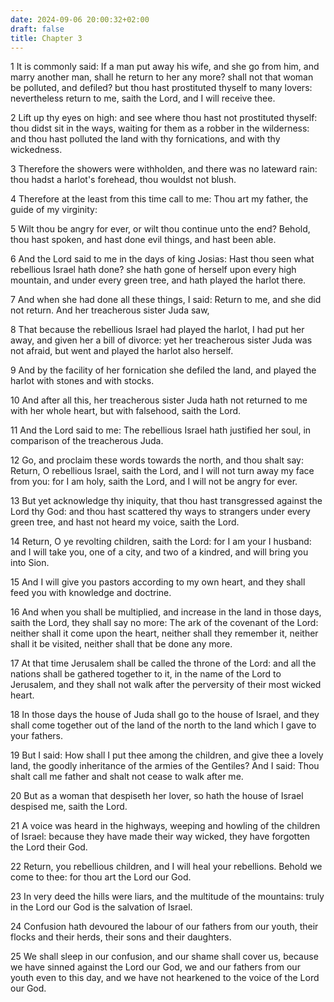 ```yaml
---
date: 2024-09-06 20:00:32+02:00
draft: false
title: Chapter 3
---
```




1 It is commonly said: If a man put away his wife, and she go from him, and marry another man, shall he return to her any more? shall not that woman be polluted, and defiled? but thou hast prostituted thyself to many lovers: nevertheless return to me, saith the Lord, and I will receive thee.

2 Lift up thy eyes on high: and see where thou hast not prostituted thyself: thou didst sit in the ways, waiting for them as a robber in the wilderness: and thou hast polluted the land with thy fornications, and with thy wickedness.

3 Therefore the showers were withholden, and there was no lateward rain: thou hadst a harlot's forehead, thou wouldst not blush.

4 Therefore at the least from this time call to me: Thou art my father, the guide of my virginity:

5 Wilt thou be angry for ever, or wilt thou continue unto the end? Behold, thou hast spoken, and hast done evil things, and hast been able.

6 And the Lord said to me in the days of king Josias: Hast thou seen what rebellious Israel hath done? she hath gone of herself upon every high mountain, and under every green tree, and hath played the harlot there.

7 And when she had done all these things, I said: Return to me, and she did not return. And her treacherous sister Juda saw,

8 That because the rebellious Israel had played the harlot, I had put her away, and given her a bill of divorce: yet her treacherous sister Juda was not afraid, but went and played the harlot also herself.

9 And by the facility of her fornication she defiled the land, and played the harlot with stones and with stocks.

10 And after all this, her treacherous sister Juda hath not returned to me with her whole heart, but with falsehood, saith the Lord.

11 And the Lord said to me: The rebellious Israel hath justified her soul, in comparison of the treacherous Juda.

12 Go, and proclaim these words towards the north, and thou shalt say: Return, O rebellious Israel, saith the Lord, and I will not turn away my face from you: for I am holy, saith the Lord, and I will not be angry for ever.

13 But yet acknowledge thy iniquity, that thou hast transgressed against the Lord thy God: and thou hast scattered thy ways to strangers under every green tree, and hast not heard my voice, saith the Lord.

14 Return, O ye revolting children, saith the Lord: for I am your I husband: and I will take you, one of a city, and two of a kindred, and will bring you into Sion.

15 And I will give you pastors according to my own heart, and they shall feed you with knowledge and doctrine.

16 And when you shall be multiplied, and increase in the land in those days, saith the Lord, they shall say no more: The ark of the covenant of the Lord: neither shall it come upon the heart, neither shall they remember it, neither shall it be visited, neither shall that be done any more.

17 At that time Jerusalem shall be called the throne of the Lord: and all the nations shall be gathered together to it, in the name of the Lord to Jerusalem, and they shall not walk after the perversity of their most wicked heart.

18 In those days the house of Juda shall go to the house of Israel, and they shall come together out of the land of the north to the land which I gave to your fathers.

19 But I said: How shall I put thee among the children, and give thee a lovely land, the goodly inheritance of the armies of the Gentiles? And I said: Thou shalt call me father and shalt not cease to walk after me.

20 But as a woman that despiseth her lover, so hath the house of Israel despised me, saith the Lord.

21 A voice was heard in the highways, weeping and howling of the children of Israel: because they have made their way wicked, they have forgotten the Lord their God.

22 Return, you rebellious children, and I will heal your rebellions. Behold we come to thee: for thou art the Lord our God.

23 In very deed the hills were liars, and the multitude of the mountains: truly in the Lord our God is the salvation of Israel.

24 Confusion hath devoured the labour of our fathers from our youth, their flocks and their herds, their sons and their daughters.

25 We shall sleep in our confusion, and our shame shall cover us, because we have sinned against the Lord our God, we and our fathers from our youth even to this day, and we have not hearkened to the voice of the Lord our God.

